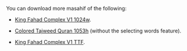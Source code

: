 You can download more masahif of the following:

- [King Fahad Complex V1 1024w](https://github.com/mohamedashref371/King-Fahad-Complex-V1-1024w/archive/refs/heads/main.zip).
 
- [Colored Tajweed Quran 1053h](https://github.com/mohamedashref371/Colored-Tajweed-Quran-1053h/archive/refs/heads/main.zip) (without the selecting words feature).

- [King Fahad Complex V1 TTF](https://github.com/mohamedashref371/King-Fahad-Complex-V1-TTF/archive/refs/heads/main.zip).
